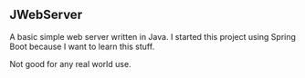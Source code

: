 ## JWebServer

A basic simple web server written in Java.
I started this project using Spring Boot because I want to learn this stuff.

Not good for any real world use.